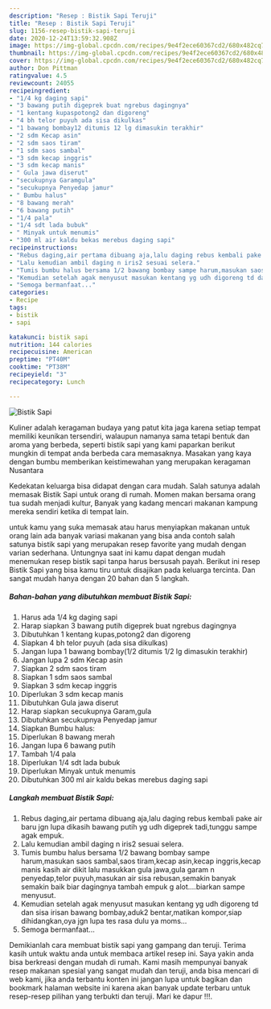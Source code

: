 ```yaml
---
description: "Resep : Bistik Sapi Teruji"
title: "Resep : Bistik Sapi Teruji"
slug: 1156-resep-bistik-sapi-teruji
date: 2020-12-24T13:59:32.908Z
image: https://img-global.cpcdn.com/recipes/9e4f2ece60367cd2/680x482cq70/bistik-sapi-foto-resep-utama.jpg
thumbnail: https://img-global.cpcdn.com/recipes/9e4f2ece60367cd2/680x482cq70/bistik-sapi-foto-resep-utama.jpg
cover: https://img-global.cpcdn.com/recipes/9e4f2ece60367cd2/680x482cq70/bistik-sapi-foto-resep-utama.jpg
author: Don Pittman
ratingvalue: 4.5
reviewcount: 24055
recipeingredient:
- "1/4 kg daging sapi"
- "3 bawang putih digeprek buat ngrebus dagingnya"
- "1 kentang kupaspotong2 dan digoreng"
- "4 bh telor puyuh ada sisa dikulkas"
- "1 bawang bombay12 ditumis 12 lg dimasukin terakhir"
- "2 sdm Kecap asin"
- "2 sdm saos tiram"
- "1 sdm saos sambal"
- "3 sdm kecap inggris"
- "3 sdm kecap manis"
- " Gula jawa diserut"
- "secukupnya Garamgula"
- "secukupnya Penyedap jamur"
- " Bumbu halus"
- "8 bawang merah"
- "6 bawang putih"
- "1/4 pala"
- "1/4 sdt lada bubuk"
- " Minyak untuk menumis"
- "300 ml air kaldu bekas merebus daging sapi"
recipeinstructions:
- "Rebus daging,air pertama dibuang aja,lalu daging rebus kembali pake air baru jgn lupa dikasih bawang putih yg udh digeprek tadi,tunggu sampe agak empuk."
- "Lalu kemudian ambil daging n iris2 sesuai selera."
- "Tumis bumbu halus bersama 1/2 bawang bombay sampe harum,masukan saos sambal,saos tiram,kecap asin,kecap inggris,kecap manis kasih air dikit lalu masukkan gula jawa,gula garam n penyedap,telor puyuh,masukan air sisa rebusan,semakin banyak semakin baik biar dagingnya tambah empuk g alot....biarkan sampe menyusut."
- "Kemudian setelah agak menyusut masukan kentang yg udh digoreng td dan sisa irisan bawang bombay,aduk2 bentar,matikan kompor,siap dihidangkan,oya jgn lupa tes rasa dulu ya moms..."
- "Semoga bermanfaat..."
categories:
- Recipe
tags:
- bistik
- sapi

katakunci: bistik sapi 
nutrition: 144 calories
recipecuisine: American
preptime: "PT40M"
cooktime: "PT38M"
recipeyield: "3"
recipecategory: Lunch

---
```



![Bistik Sapi](https://img-global.cpcdn.com/recipes/9e4f2ece60367cd2/680x482cq70/bistik-sapi-foto-resep-utama.jpg)

Kuliner adalah keragaman budaya yang patut kita jaga karena setiap tempat memiliki keunikan tersendiri, walaupun namanya sama tetapi bentuk dan aroma yang berbeda, seperti bistik sapi yang kami paparkan berikut mungkin di tempat anda berbeda cara memasaknya. Masakan yang kaya dengan bumbu memberikan keistimewahan yang merupakan keragaman Nusantara



Kedekatan keluarga bisa didapat dengan cara mudah. Salah satunya adalah memasak Bistik Sapi untuk orang di rumah. Momen makan bersama orang tua sudah menjadi kultur, Banyak yang kadang mencari makanan kampung mereka sendiri ketika di tempat lain.

untuk kamu yang suka memasak atau harus menyiapkan makanan untuk orang lain ada banyak variasi makanan yang bisa anda contoh salah satunya bistik sapi yang merupakan resep favorite yang mudah dengan varian sederhana. Untungnya saat ini kamu dapat dengan mudah menemukan resep bistik sapi tanpa harus bersusah payah.
Berikut ini resep Bistik Sapi yang bisa kamu tiru untuk disajikan pada keluarga tercinta. Dan sangat mudah hanya dengan 20 bahan dan 5 langkah.


<!--inarticleads1-->

##### Bahan-bahan yang dibutuhkan membuat Bistik Sapi:

1. Harus ada 1/4 kg daging sapi
1. Harap siapkan 3 bawang putih digeprek buat ngrebus dagingnya
1. Dibutuhkan 1 kentang kupas,potong2 dan digoreng
1. Siapkan 4 bh telor puyuh (ada sisa dikulkas)
1. Jangan lupa 1 bawang bombay(1/2 ditumis 1/2 lg dimasukin terakhir)
1. Jangan lupa 2 sdm Kecap asin
1. Siapkan 2 sdm saos tiram
1. Siapkan 1 sdm saos sambal
1. Siapkan 3 sdm kecap inggris
1. Diperlukan 3 sdm kecap manis
1. Dibutuhkan  Gula jawa diserut
1. Harap siapkan secukupnya Garam,gula
1. Dibutuhkan secukupnya Penyedap jamur
1. Siapkan  Bumbu halus:
1. Diperlukan 8 bawang merah
1. Jangan lupa 6 bawang putih
1. Tambah 1/4 pala
1. Diperlukan 1/4 sdt lada bubuk
1. Diperlukan  Minyak untuk menumis
1. Dibutuhkan 300 ml air kaldu bekas merebus daging sapi




<!--inarticleads2-->

##### Langkah membuat  Bistik Sapi:

1. Rebus daging,air pertama dibuang aja,lalu daging rebus kembali pake air baru jgn lupa dikasih bawang putih yg udh digeprek tadi,tunggu sampe agak empuk.
1. Lalu kemudian ambil daging n iris2 sesuai selera.
1. Tumis bumbu halus bersama 1/2 bawang bombay sampe harum,masukan saos sambal,saos tiram,kecap asin,kecap inggris,kecap manis kasih air dikit lalu masukkan gula jawa,gula garam n penyedap,telor puyuh,masukan air sisa rebusan,semakin banyak semakin baik biar dagingnya tambah empuk g alot....biarkan sampe menyusut.
1. Kemudian setelah agak menyusut masukan kentang yg udh digoreng td dan sisa irisan bawang bombay,aduk2 bentar,matikan kompor,siap dihidangkan,oya jgn lupa tes rasa dulu ya moms...
1. Semoga bermanfaat...




Demikianlah cara membuat bistik sapi yang gampang dan teruji. Terima kasih untuk waktu anda untuk membaca artikel resep ini. Saya yakin anda bisa berkreasi dengan mudah di rumah. Kami masih mempunyai banyak resep makanan spesial yang sangat mudah dan teruji, anda bisa mencari di web kami, jika anda terbantu konten ini jangan lupa untuk bagikan dan bookmark halaman website ini karena akan banyak update terbaru untuk resep-resep pilihan yang terbukti dan teruji. Mari ke dapur !!!. 
